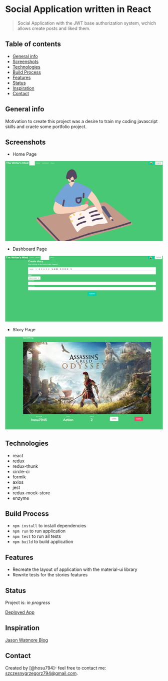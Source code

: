 # Social Application written in React

> Social Application with the JWT base authorization system, wchich allows create posts and liked them.

## Table of contents

- [General info](#general-info)
- [Screenshots](#screenshots)
- [Technologies](#technologies)
- [Build Process](#setup)
- [Features](#features)
- [Status](#status)
- [Inspiration](#inspiration)
- [Contact](#contact)

## General info

Motivation to create this project was a desire to train my coding javascript skills and craete some portfolio project.

## Screenshots

- Home Page

![Home Page](./images/image.png)

- Dashboard Page

![Dashboard Page](./images/image2.png)

- Story Page

![Story Page](./images/image3.png)

## Technologies

- react
- redux
- redux-thunk
- circle-ci
- formik
- axios
- jest
- redux-mock-store
- enzyme

## Build Process

- `npm install` to install dependencies
- `npm run` to run application
- `npm test` to run all tests
- `npm build` to build application

## Features

- Recreate the layout of application with the material-ui library
- Rewrite tests for the stories features

## Status

Project is: _in progress_

[Deployed App](https://mind-writer-client.herokuapp.com)

## Inspiration

[Jason Watmore Blog](https://jasonwatmore.com/post/2019/04/06/react-jwt-authentication-tutorial-example)

## Contact

Created by [@hosu794]- feel free to contact me: szczesnygrzegorz794@gmail.com.

